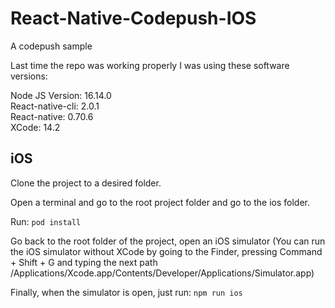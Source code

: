 # React-Native-Codepush-IOS
A codepush sample 

Last time the repo was working properly I was using these software versions:

Node JS Version: 16.14.0 <br />
React-native-cli: 2.0.1 <br />
React-native: 0.70.6 <br />
XCode: 14.2 

## iOS

Clone the project to a desired folder.

Open a terminal and go to the root project folder and go to the ios folder. 

Run: `pod install`

Go back to the root folder of the project, open an iOS simulator (You can run the iOS simulator without XCode by going to the Finder, pressing Command + Shift + G and typing the next path /Applications/Xcode.app/Contents/Developer/Applications/Simulator.app)

Finally, when the simulator is open, just run: `npm run ios`

